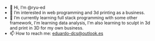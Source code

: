 - 👋 Hi, I’m @ryu-ed
- 👀 I’m interested in web programming and 3d printing as a business.
- 🌱 I’m currently learning full stack programming with some other framework, I'm learning data analysis, I'm also learning to sculpt in 3d and print in 3D for my own business.
- 📫 How to reach me: eduardo-dcs@outlook.es

<!---
ryu-ed/ryu-ed is a ✨ special ✨ repository because its `README.md` (this file) appears on your GitHub profile.
You can click the Preview link to take a look at your changes.
--->
